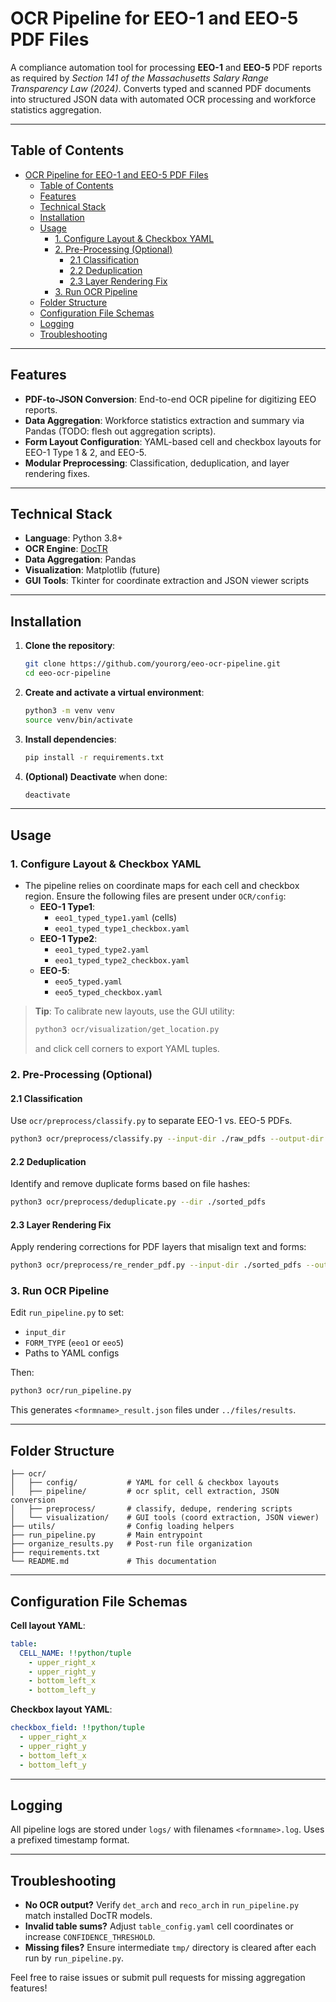 # OCR Pipeline for EEO-1 and EEO-5 PDF Files

A compliance automation tool for processing **EEO-1** and **EEO-5** PDF reports as required by *Section 141 of the Massachusetts Salary Range Transparency Law (2024)*. Converts typed and scanned PDF documents into structured JSON data with automated OCR processing and workforce statistics aggregation.

---

## Table of Contents

- [OCR Pipeline for EEO-1 and EEO-5 PDF Files](#ocr-pipeline-for-eeo-1-and-eeo-5-pdf-files)
  - [Table of Contents](#table-of-contents)
  - [Features](#features)
  - [Technical Stack](#technical-stack)
  - [Installation](#installation)
  - [Usage](#usage)
    - [1. Configure Layout \& Checkbox YAML](#1-configure-layout--checkbox-yaml)
    - [2. Pre-Processing (Optional)](#2-pre-processing-optional)
      - [2.1 Classification](#21-classification)
      - [2.2 Deduplication](#22-deduplication)
      - [2.3 Layer Rendering Fix](#23-layer-rendering-fix)
    - [3. Run OCR Pipeline](#3-run-ocr-pipeline)
  - [Folder Structure](#folder-structure)
  - [Configuration File Schemas](#configuration-file-schemas)
  - [Logging](#logging)
  - [Troubleshooting](#troubleshooting)

---

## Features

- **PDF-to-JSON Conversion**: End-to-end OCR pipeline for digitizing EEO reports.
- **Data Aggregation**: Workforce statistics extraction and summary via Pandas (TODO: flesh out aggregation scripts).
- **Form Layout Configuration**: YAML-based cell and checkbox layouts for EEO-1 Type 1 & 2, and EEO-5.
- **Modular Preprocessing**: Classification, deduplication, and layer rendering fixes.

---

## Technical Stack

- **Language**: Python 3.8+
- **OCR Engine**: [DocTR](https://github.com/mindee/doctr)
- **Data Aggregation**: Pandas
- **Visualization**: Matplotlib (future)
- **GUI Tools**: Tkinter for coordinate extraction and JSON viewer scripts

---

## Installation

1. **Clone the repository**:
   ```bash
   git clone https://github.com/yourorg/eeo-ocr-pipeline.git
   cd eeo-ocr-pipeline
   ```
2. **Create and activate a virtual environment**:
   ```bash
   python3 -m venv venv
   source venv/bin/activate
   ```
3. **Install dependencies**:
   ```bash
   pip install -r requirements.txt
   ```
4. **(Optional) Deactivate** when done:
   ```bash
   deactivate
   ```

---

## Usage

### 1. Configure Layout & Checkbox YAML

- The pipeline relies on coordinate maps for each cell and checkbox region. Ensure the following files are present under `OCR/config`:
  - **EEO-1 Type1**:
    - `eeo1_typed_type1.yaml` (cells)
    - `eeo1_typed_type1_checkbox.yaml`
  - **EEO-1 Type2**:
    - `eeo1_typed_type2.yaml`
    - `eeo1_typed_type2_checkbox.yaml`
  - **EEO-5**:
    - `eeo5_typed.yaml`
    - `eeo5_typed_checkbox.yaml`

> **Tip**: To calibrate new layouts, use the GUI utility:
>
> ```bash
> python3 ocr/visualization/get_location.py
> ```
>
> and click cell corners to export YAML tuples.

### 2. Pre-Processing (Optional)

#### 2.1 Classification

Use `ocr/preprocess/classify.py` to separate EEO-1 vs. EEO-5 PDFs.

```bash
python3 ocr/preprocess/classify.py --input-dir ./raw_pdfs --output-dir ./sorted_pdfs
```

#### 2.2 Deduplication

Identify and remove duplicate forms based on file hashes:

```bash
python3 ocr/preprocess/deduplicate.py --dir ./sorted_pdfs
```

#### 2.3 Layer Rendering Fix

Apply rendering corrections for PDF layers that misalign text and forms:

```bash
python3 ocr/preprocess/re_render_pdf.py --input-dir ./sorted_pdfs --output-dir ./fixed_pdfs
```

### 3. Run OCR Pipeline

Edit `run_pipeline.py` to set:

- `input_dir`
- `FORM_TYPE` (`eeo1` or `eeo5`)
- Paths to YAML configs

Then:

```bash
python3 ocr/run_pipeline.py
```

This generates `<formname>_result.json` files under `../files/results`.

---

## Folder Structure

```
├── ocr/
│   ├── config/           # YAML for cell & checkbox layouts
│   ├── pipeline/         # ocr split, cell extraction, JSON conversion
│   ├── preprocess/       # classify, dedupe, rendering scripts
│   └── visualization/    # GUI tools (coord extraction, JSON viewer)
├── utils/                # Config loading helpers
├── run_pipeline.py       # Main entrypoint
├── organize_results.py   # Post-run file organization
├── requirements.txt
└── README.md             # This documentation
```

---

## Configuration File Schemas

**Cell layout YAML**:

```yaml
table:
  CELL_NAME: !!python/tuple
    - upper_right_x
    - upper_right_y
    - bottom_left_x
    - bottom_left_y
```

**Checkbox layout YAML**:

```yaml
checkbox_field: !!python/tuple
  - upper_right_x
  - upper_right_y
  - bottom_left_x
  - bottom_left_y
```

---

## Logging

All pipeline logs are stored under `logs/` with filenames `<formname>.log`. Uses a prefixed timestamp format.

---

## Troubleshooting

- **No OCR output?** Verify `det_arch` and `reco_arch` in `run_pipeline.py` match installed DocTR models.
- **Invalid table sums?** Adjust `table_config.yaml` cell coordinates or increase `CONFIDENCE_THRESHOLD`.
- **Missing files?** Ensure intermediate `tmp/` directory is cleared after each run by `run_pipeline.py`.

Feel free to raise issues or submit pull requests for missing aggregation features!
